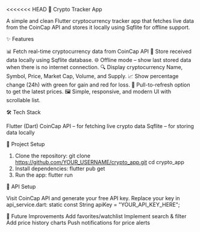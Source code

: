 <<<<<<< HEAD
📱 Crypto Tracker App

A simple and clean Flutter cryptocurrency tracker app that fetches live data from the CoinCap API and stores it locally using Sqflite for offline support.

✨ Features

📊 Fetch real-time cryptocurrency data from CoinCap API
💾 Store received data locally using Sqflite database.
🌐 Offline mode – show last stored data when there is no internet connection.
🔍 Display cryptocurrency Name, Symbol, Price, Market Cap, Volume, and Supply.
📈 Show percentage change (24h) with green for gain and red for loss.
🔄 Pull-to-refresh option to get the latest prices.
🖼️ Simple, responsive, and modern UI with scrollable list.

🛠️ Tech Stack

Flutter (Dart)
CoinCap API – for fetching live crypto data
Sqflite – for storing data locally

📂 Project Setup

1. Clone the repository:
git clone https://github.com/YOUR_USERNAME/crypto_app.git
cd crypto_app
2. Install dependencies:
flutter pub get
3. Run the app:
flutter run

🔑 API Setup

Visit CoinCap API and generate your free API key.
Replace your key in api_service.dart:
  static const String apiKey = "YOUR_API_KEY_HERE";
  
🚀 Future Improvements
Add favorites/watchlist
Implement search & filter
Add price history charts
Push notifications for price alerts



